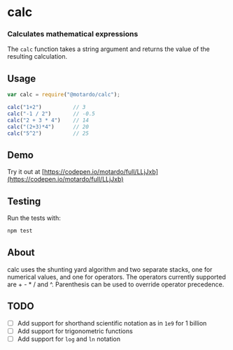 # calc
### Calculates mathematical expressions
The `calc` function takes a string argument and returns the value of the resulting calculation.

## Usage
```js
var calc = require("@motardo/calc");

calc("1+2")          // 3
calc("-1 / 2")       // -0.5
calc("2 + 3 * 4")    // 14
calc("(2+3)*4")      // 20
calc("5^2")          // 25
```

## Demo
Try it out at [https://codepen.io/motardo/full/LLjJxb](https://codepen.io/motardo/full/LLjJxb)

## Testing
Run the tests with:
```sh
npm test
```

## About
calc uses the shunting yard algorithm and two separate stacks, one for numerical values, and one for operators. The operators currently supported are + - * / and ^. Parenthesis can be used to override operator precedence.

## TODO
- [ ] Add support for shorthand scientific notation as in `1e9` for 1 billion
- [ ] Add support for trigonometric functions
- [ ] Add support for `log` and `ln` notation
